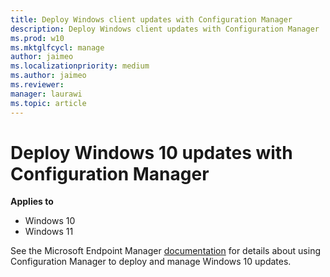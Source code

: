```yaml
---
title: Deploy Windows client updates with Configuration Manager
description: Deploy Windows client updates with Configuration Manager
ms.prod: w10
ms.mktglfcycl: manage
author: jaimeo
ms.localizationpriority: medium
ms.author: jaimeo
ms.reviewer: 
manager: laurawi
ms.topic: article
---
```


# Deploy Windows 10 updates with Configuration Manager

**Applies to**

-   Windows 10
-   Windows 11

See the Microsoft Endpoint Manager [documentation](/mem/configmgr/osd/deploy-use/manage-windows-as-a-service) for details about using Configuration Manager to deploy and manage Windows 10 updates.